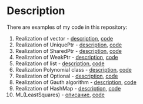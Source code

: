 # Description

There are examples of my code in this repository:
1. Realization of vector - [description](vector.md/), [code](vector.cpp/)
2. Realization of UniquePtr - [description](UniquePtr.md/), [code](UniquePtr.cpp/)
3. Realization of SharedPtr - [description](SharedPtr.md/), [code](SharedPtr.cpp/)
4. Realization of WeakPtr - [description](WeakPtr.md/), [code](WeakPtr.cpp/)
5. Realization of list - [description](List.md/), [code](List.cpp/)
6. Realization Polynomial class - [description](Polynomial.md/), [code](Polynomial.cpp/)
7. Realization of Optional - [description](Optional.md/), [code](Optional.cpp/)
8. Realization of Gauth algorithm - [description](Algorithm_Gauss.md/), [code](Algorithm_Gauss.cpp/)
9. Realization of HashMap - [description](HashMap.md/), [code](HashMap.cpp/)
10. ML(LeastSquares) - [описание](LeastSquares.md/), [code](LeastSquares.py/)
